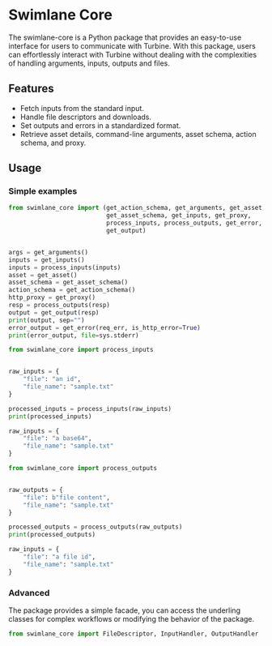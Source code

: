 # Swimlane Core

The swimlane-core is a Python package that provides an easy-to-use interface for users to communicate with Turbine. With this package, users can effortlessly interact with Turbine without dealing with the complexities of handling arguments, inputs, outputs and files.


## Features

* Fetch inputs from the standard input.
* Handle file descriptors and downloads.
* Set outputs and errors in a standardized format.
* Retrieve asset details, command-line arguments, asset schema, action schema, and proxy.

## Usage

### Simple examples

```python
from swimlane_core import (get_action_schema, get_arguments, get_asset,
                           get_asset_schema, get_inputs, get_proxy,
                           process_inputs, process_outputs, get_error,
                           get_output)


args = get_arguments()
inputs = get_inputs()
inputs = process_inputs(inputs)
asset = get_asset()
asset_schema = get_asset_schema()
action_schema = get_action_schema()
http_proxy = get_proxy()
resp = process_outputs(resp)
output = get_output(resp)
print(output, sep="")
error_output = get_error(req_err, is_http_error=True)
print(error_output, file=sys.stderr)
```

```python
from swimlane_core import process_inputs


raw_inputs = {
    "file": "an id",
    "file_name": "sample.txt"
}

processed_inputs = process_inputs(raw_inputs)
print(processed_inputs)

raw_inputs = {
    "file": "a base64",
    "file_name": "sample.txt"
}

```

```python
from swimlane_core import process_outputs


raw_outputs = {
    "file": b"file content",
    "file_name": "sample.txt"
}

processed_outputs = process_outputs(raw_outputs)
print(processed_outputs)

raw_inputs = {
    "file": "a file id",
    "file_name": "sample.txt"
}

```

### Advanced

The package provides a simple facade, you can access the underling classes for complex workflows or modifying the behavior of the package.


```python
from swimlane_core import FileDescriptor, InputHandler, OutputHandler
```